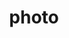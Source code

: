 ---
layout: photo
title:  photo
image: 20080509-4584879582-philadelphia-marketst-bridgewalker.jpg
categories: photo
tags: 
---